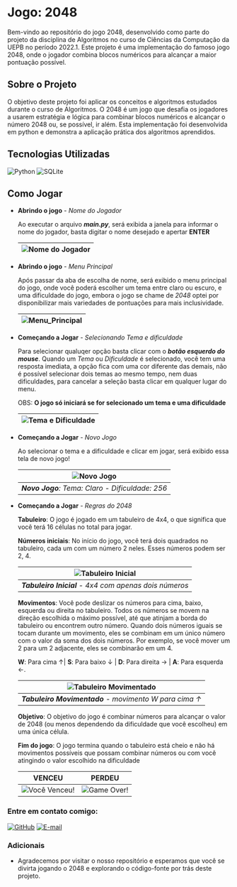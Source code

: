 
# Jogo: **2048**

Bem-vindo ao repositório do jogo 2048, desenvolvido como parte do projeto da disciplina de Algoritmos no curso de Ciências da Computação da UEPB no período 2022.1. Este projeto é uma implementação do famoso jogo 2048, onde o jogador combina blocos numéricos para alcançar a maior pontuação possível.

## Sobre o Projeto

O objetivo deste projeto foi aplicar os conceitos e algoritmos estudados durante o curso de Algoritmos. O 2048 é um jogo que desafia os jogadores a usarem estratégia e lógica para combinar blocos numéricos e alcançar o número 2048 ou, se possível, ir além. Esta implementação foi desenvolvida em python e demonstra a aplicação prática dos algoritmos aprendidos.

## Tecnologias Utilizadas
![Python](https://img.shields.io/badge/Python-000?style=for-the-badge&logo=python) 
![SQLite](https://img.shields.io/badge/SQLite-000?style=for-the-badge&logo=sqlite&logoColor=07405E)
## Como Jogar
 * **Abrindo o jogo** - *Nome do Jogador*  

    Ao executar o arquivo ***main.py***, será exibida a janela para informar o nome do jogador, basta digitar o nome desejado e apertar **ENTER**

    |![Nome do Jogador](https://drive.google.com/uc?export=view&id=1C_Sc1PI5IwaOPiRoBlRJ0U6UXADFTWc8)|
    |----------|

* **Abrindo o jogo** - *Menu Principal*
    
    Após passar da aba de escolha de nome, será exibido o menu principal do jogo, onde você poderá escolher um tema entre claro ou escuro, e uma dificuldade do jogo, embora o jogo se chame de *2048* optei por disponibilizar mais variedades de pontuações para mais inclusividade.

    |![Menu_Principal](https://drive.google.com/uc?id=1B_jPeqHx1w4Fuj3xsHeYHs_B8D0CxyTy)|
    |----------|

* **Começando a Jogar** - *Selecionando Tema e dificuldade*
    
    Para selecionar qualuqer opção basta clicar com o ***botão esquerdo do mouse***. Quando um *Tema* ou *Dificuldade* é selecionado, você tem uma resposta imediata, a opção fica com uma cor diferente das demais, não é possível selecionar dois temas ao mesmo tempo, nem duas dificuldades, para cancelar a seleção basta clicar em qualquer lugar do menu. 
    
    OBS: **O jogo só iniciará se for selecionado um tema e uma dificuldade**

    |![Tema e Dificuldade](https://drive.google.com/uc?id=1iWG8yJckT6LFxeujBtTu_Bg9VgP34QDH)|
    |----------|

* **Começando a Jogar** - *Novo Jogo*
    
    Ao selecionar o tema e a dificuldade e clicar em jogar, será exibido essa tela de novo jogo!  

    |![Novo Jogo](https://drive.google.com/uc?id=1EzcN3G47REaFXDXiCUboZ5YKGhBgGv69)|
    |----------|
    |***Novo Jogo**: Tema: Claro - Dificuldade: 256*|

* **Começando a Jogar** - *Regras do 2048*

    **Tabuleiro**: O jogo é jogado em um tabuleiro de 4x4, o que significa que você terá 16 células no total para jogar.

    **Números iniciais**: No início do jogo, você terá dois quadrados no tabuleiro, cada um com um número 2 neles. Esses números podem ser 2, 4.

    |![Tabuleiro Inicial](https://drive.google.com/uc?id=1rIfpEGnB1CmSy0eD1u7AkZXcIN4IyUVn)|
    |----------|
    |***Tabuleiro Inicial** - 4x4 com apenas dois números* |

    **Movimentos**: Você pode deslizar os números para cima, baixo, esquerda ou direita no tabuleiro. Todos os números se movem na direção escolhida o máximo possível, até que atinjam a borda do tabuleiro ou encontrem outro número. Quando dois números iguais se tocam durante um movimento, eles se combinam em um único número com o valor da soma dos dois números. Por exemplo, se você mover um 2 para um 2 adjacente, eles se combinarão em um 4.

    **W**: Para cima ↑| **S**: Para baixo ↓ | **D**: Para direita → | **A**: Para esquerda ←.

    |![Tabuleiro Movimentado](https://drive.google.com/uc?id=1x41LjwKDp3Ty4ikrFdhd70Vcis7eUrZp)|
    |----------|
    |***Tabuleiro Movimentado** - movimento W para cima ↑*|

    **Objetivo**: O objetivo do jogo é combinar números para alcançar o valor de 2048 (ou menos dependendo da dificuldade que você escolheu) em uma única célula.

    **Fim do jogo**: O jogo termina quando o tabuleiro está cheio e não há movimentos possíveis que possam combinar números ou com você atingindo o valor escolhido na dificuldade
 
    | VENCEU | PERDEU |
    |----------|----------|
    |![Você Venceu!](https://drive.google.com/uc?id=180MkRCcG_EOb69f2WViBvL8iO-xYWUr4)|![Game Over!](https://drive.google.com/uc?id=1nXLm9kQu8O97cPM92333f5wQN6Q7yxCZ)|


### Entre em contato comigo: 

[![GitHub](https://img.shields.io/badge/GitHub-000?style=for-the-badge&logo=GitHub&logoColor=0000)](https://github.com/johndriguess/)
[![E-mail](https://img.shields.io/badge/-Email-000?style=for-the-badge&logo=gmail&logoColor=f00)](mailto:johndriguess@gmail.com)

### Adicionais 
* Agradecemos por visitar o nosso repositório e esperamos que você se divirta jogando o 2048 e explorando o código-fonte por trás deste projeto.
